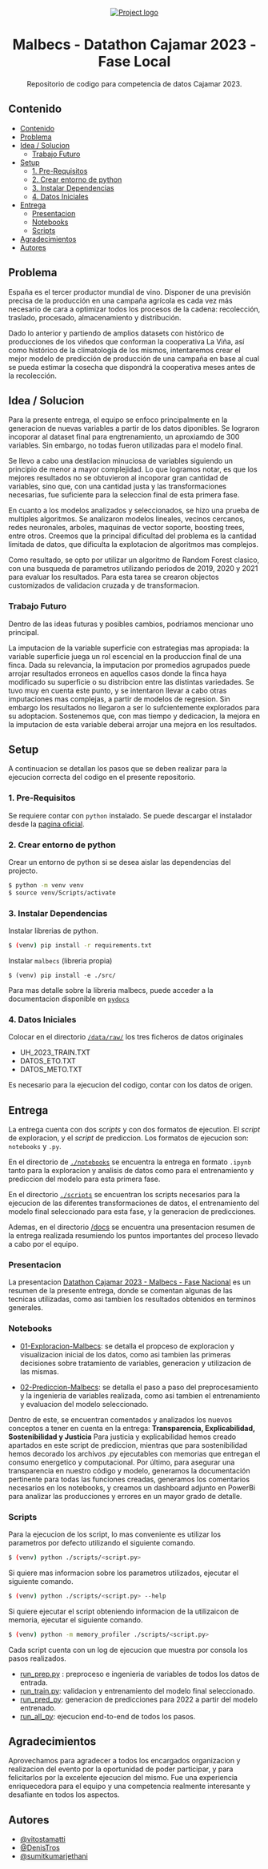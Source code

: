 <p align="center">
  <a href="" rel="noopener">
 <img src="https://pbs.twimg.com/media/FommiJ9WIAEBPI0.jpg" alt="Project logo"></a>
</p>
<h1 align="center">Malbecs - Datathon Cajamar 2023 - Fase Local</h1>

<p align="center">
    Repositorio de codigo para competencia de datos Cajamar 2023.
    <br> 
</p>

## Contenido

- [Contenido](#contenido)
- [Problema ](#problema-)
- [Idea / Solucion ](#idea--solucion-)
  - [Trabajo Futuro ](#trabajo-futuro-)
- [Setup ](#setup-)
  - [1. Pre-Requisitos](#1-pre-requisitos)
  - [2. Crear entorno de python](#2-crear-entorno-de-python)
  - [3. Instalar Dependencias](#3-instalar-dependencias)
  - [4. Datos Iniciales](#4-datos-iniciales)
- [Entrega ](#entrega-)
  - [Presentacion](#presentacion)
  - [Notebooks](#notebooks)
  - [Scripts](#scripts)
- [Agradecimientos ](#agradecimientos-)
- [Autores ](#autores-)

## Problema <a name = "problema"></a>

España es el tercer productor mundial de vino. Disponer de una previsión precisa de la producción en una campaña agrícola es cada vez más necesario de cara a optimizar todos los procesos de la cadena: recolección, traslado, procesado, almacenamiento y distribución.

Dado lo anterior y partiendo de amplios datasets con histórico de producciones de los viñedos que conforman la cooperativa La Viña, así como histórico de la climatología de los mismos, intentaremos crear el mejor modelo de predicción de producción de una campaña en base al cual se pueda estimar la cosecha que dispondrá la cooperativa meses antes de la recolección.

## Idea / Solucion <a name = "idea"></a>

Para la presente entrega, el equipo se enfoco principalmente en la
generacion de nuevas variables a partir de los datos diponibles. Se
lograron incoporar al dataset final para engtrenamiento, un aproxiamdo de
300 variables. Sin embargo, no todas fueron utilizadas para el modelo final.

Se llevo a cabo una destilacion minuciosa de variables siguiendo un principio
de menor a mayor complejidad. Lo que logramos notar, es que los mejores
resultados no se obtuvieron al incoporar gran cantidad de variables, sino que,
con una cantidad justa y las transformaciones necesarias, fue suficiente para
la seleccion final de esta primera fase.

En cuanto a los modelos analizados y seleccionados, se hizo una prueba de multiples algoritmos. Se analizaron modelos lineales, vecinos cercanos, redes neuronales, arboles, maquinas de vector soporte, boosting trees, entre otros. Creemos que la principal dificultad del problema es la cantidad limitada de datos, que dificulta la explotacion de algoritmos mas complejos.

Como resultado, se opto por utilizar un algoritmo de Random Forest clasico, con una busqueda de parametros utilizando periodos de 2019, 2020 y 2021 para evaluar los resultados. Para esta tarea se crearon objectos customizados de validacion cruzada y de transformacion.

### Trabajo Futuro <a name = "futuro"></a>

Dentro de las ideas futuras y posibles cambios, podriamos mencionar uno principal.

La imputacion de la variable superficie con estrategias mas apropiada: la variable superficie juega un rol escencial en la produccion final de una finca. Dada su relevancia, la imputacion por promedios agrupados puede arrojar resultados erroneos en aquellos casos donde la finca haya modificado su superficie o su distribcion entre las distintas variedades. Se tuvo muy en cuenta este punto, y se intentaron llevar a cabo otras imputaciones mas complejas, a partir de modelos de regresion. Sin embargo los resultados no llegaron a ser lo sufcientemente explorados para su adoptacion. Sostenemos que, con mas tiempo y dedicacion, la mejora en la imputacion de esta variable deberai arrojar una mejora en los resultados.

## Setup <a name = "setup"></a>

A continuacion se detallan los pasos que se deben realizar para la ejecucion correcta del codigo en el presente repositorio.

### 1. Pre-Requisitos

Se requiere contar con `python` instalado. Se puede descargar el instalador desde la [pagina oficial](https://www.python.org/downloads/).

### 2. Crear entorno de python

Crear un entorno de python si se desea aislar las dependencias del projecto.

```bash
$ python -m venv venv
$ source venv/Scripts/activate
```

### 3. Instalar Dependencias

Instalar librerias de python.

```bash
$ (venv) pip install -r requirements.txt
```

Instalar `malbecs` (libreria propia)

```
$ (venv) pip install -e ./src/
```

Para mas detalle sobre la libreria malbecs, puede acceder a la documentacion disponible en [`pydocs`](http://malbecs-docs-cajamar-2023.s3-website-us-east-1.amazonaws.com/)

### 4. Datos Iniciales

Colocar en el directorio [`/data/raw/`](./data/raw) los tres ficheros de datos originales

-   UH_2023_TRAIN.TXT
-   DATOS_ETO.TXT
-   DATOS_METO.TXT

Es necesario para la ejecucion del codigo, contar con los datos de origen.

## Entrega <a name="entrega"></a>

La entrega cuenta con dos _scripts_ y con dos formatos de ejecution. El _script_ de exploracion, y el _script_ de prediccion. Los formatos de ejecucion son: `notebooks` y `.py`.

En el directorio de [`./notebooks`](./notebooks) se encuentra la entrega en formato `.ipynb` tanto para la exploracion y analisis de datos como para el entrenamiento y prediccion del modelo para esta primera fase.

En el directorio [`./scripts`](./scripts) se encuentran los scripts necesarios para la ejecucion de las diferentes transformaciones de datos, el entrenamiento del modelo final seleccionado para esta fase, y la generacion de predicciones.

Ademas, en el directorio [/docs](./docs/) se encuentra una presentacion resumen de la entrega realizada resumiendo los puntos importantes del proceso llevado a cabo por el equipo.

### Presentacion

La presentacion [Datathon Cajamar 2023 - Malbecs - Fase Nacional](./docs/Datathon%20Cajamar%202023%20-%20Malbecs%20-%20Fase%20Nacional.pdf) es un resumen de la presente entrega, donde se comentan algunas de las tecnicas utilizadas, como asi tambien los resultados obtenidos en terminos generales.

### Notebooks

-   [01-Exploracion-Malbecs](/notebooks/01-Exploracion-Malbecs.ipynb): se detalla el propceso de exploracion y visualizacion inicial de los datos, como asi tambien las primeras decisiones sobre tratamiento de variables, generacion y utilizacion de las mismas.

-   [02-Prediccion-Malbecs](/notebooks/02-Prediccion-Malbecs.ipynb): se detalla el paso a paso del preprocesamiento y la ingenieria de variables realizada, como asi tambien el entrenamiento y evaluacion del modelo seleccionado.

Dentro de este, se encuentran comentados y analizados los nuevos conceptos a tener en cuenta en la entrega: **Transparencia, Explicabilidad, Sostenibilidad y Justicia**
Para justicia y explicabilidad hemos creado apartados en este script de prediccion, mientras que para sostenibilidad hemos decorado los archivos .py ejecutables con memorias que entregan el consumo energetico y computacional. Por último, para asegurar una transparencia en nuestro código y modelo, generamos la documentación pertinente para todas las funciones creadas, generamos los comentarios necesarios en los notebooks, y creamos un dashboard adjunto en PowerBi para analizar las producciones y errores en un mayor grado de detalle.

### Scripts

Para la ejecucion de los script, lo mas conveniente es utilizar los parametros por defecto utilizando el siguiente comando.

```bash
$ (venv) python ./scripts/<script.py>
```

Si quiere mas informacion sobre los parametros utilizados, ejecutar el siguiente comando.

```bash
$ (venv) python ./scripts/<script.py> --help
```

Si quiere ejecutar el script obteniendo informacion de la utilizaicon de memoria, ejecutar el siguiente comando.

```bash
$ (venv) python -m memory_profiler ./scripts/<script.py>
```

Cada script cuenta con un log de ejecucion que muestra por consola los
pasos realizados.

-   [run_prep.py](/scripts/run_prep.py) : preproceso e ingenieria de variables de todos los datos de entrada.
-   [run_train.py](/scripts/run_train.py): validacion y entrenamiento del modelo final seleccionado.
-   [run_pred_py](/scripts/run_pred.py): generacion de predicciones para 2022 a partir del modelo entrenado.
-   [run_all_py](/scripts/run_all.py): ejecucion end-to-end de todos los pasos.

## Agradecimientos <a name = "agradecimientos"></a>

Aprovechamos para agradecer a todos los encargados organizacion y realizacion del evento por la oportunidad de poder participar, y para felicitarlos por
la excelente ejecucion del mismo. Fue una experiencia enriquecedora para el equipo y una competencia realmente interesante y desafiante en todos los aspectos.

## Autores <a name = "autores"></a>

-   [@vitostamatti](https://github.com/vitostamatti)
-   [@DenisTros](https://github.com/DenisTros)
-   [@sumitkumarjethani](https://github.com/sumitkumarjethani)
